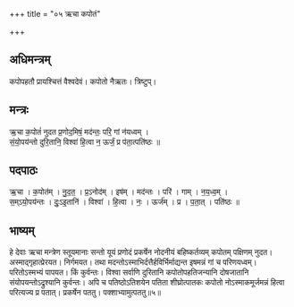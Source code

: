 +++
title = "०५ ऋचा कपोतं"

+++
## अधिमन्त्रम्
कपोपहतौ प्रायश्चित्तं वैश्वदेवं। कपोतो नैऋतः। त्रिष्टुप्।

## मन्त्रः
ऋ॒चा क॒पोतं॑ नुदत प्र॒णोद॒मिषं॒ मद॑न्तः॒ परि॒ गां न॑यध्वम् ।  
सं॒यो॒पय॑न्तो दुरि॒तानि॒ विश्वा॑ हि॒त्वा न॒ ऊर्जं॒ प्र प॑ता॒त्पति॑ष्ठः ॥

## पदपाठः
ऋ॒चा । क॒पोत॑म् । नु॒द॒त॒ । प्र॒ऽनोद॑म् । इष॑म् । मद॑न्तः । परि॑ । गाम् । न॒य॒ध्व॒म् ।  
स॒म्ऽयो॒पय॑न्तः । दुः॒ऽइ॒तानि॑ । विश्वा॑ । हि॒त्वा । नः॒ । ऊर्ज॑म् । प्र । प॒ता॒त् । पति॑ष्ठः ॥

## भाष्यम्
हे देवाः ऋचा मन्त्रेण स्तूयमानाः सन्तो यूयं प्रणोदं प्रकर्षेन नोदनीयं बहिष्कर्तव्यम् कपोतम् पक्षिणम् नुदत। अस्माद्गृहात्प्रेरयत। निर्गमयत। तथा मदन्तोऽस्माभिर्दत्तैर्हविर्भिर्माद्यन्त इषमन्नं गां च परिणयध्वम्। परितोऽस्मभ्यं पापयत। किं कुर्वन्तः। विश्वा सर्वाणि दुरितानि कपोतोपहतिजन्यानि दोषजातानि संयोपयन्तोऽद्रुश्यानि कुर्वन्तः। अपि च पतिष्ठोऽतिशयेन पतिता शीघ्रोत्पातकः कपोतो नोऽस्माकमूर्जमन्नं हित्वा परित्यज्य प्र पतात्। प्रकर्षेन पततु। पक्शाभ्यामुत्पततु॥५॥